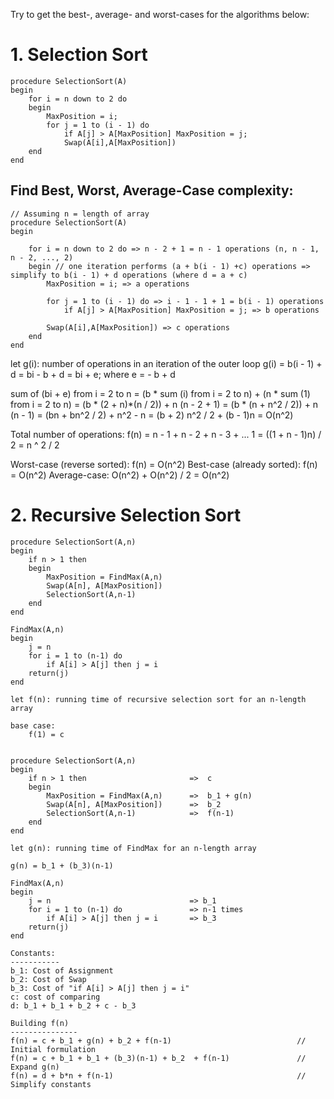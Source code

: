 Try to get the best-, average- and worst-cases for the algorithms below:
# 1. Selection Sort
```
procedure SelectionSort(A) 
begin
    for i = n down to 2 do 
    begin
        MaxPosition = i; 
        for j = 1 to (i - 1) do 
            if A[j] > A[MaxPosition] MaxPosition = j; 
            Swap(A[i],A[MaxPosition])
    end 
end
```

## Find Best, Worst, Average-Case complexity:
```
// Assuming n = length of array
procedure SelectionSort(A) 
begin

    for i = n down to 2 do => n - 2 + 1 = n - 1 operations (n, n - 1, n - 2, ..., 2)
    begin // one iteration performs (a + b(i - 1) +c) operations => simplify to b(i - 1) + d operations (where d = a + c)
        MaxPosition = i; => a operations
        
        for j = 1 to (i - 1) do => i - 1 - 1 + 1 = b(i - 1) operations
            if A[j] > A[MaxPosition] MaxPosition = j; => b operations
            
        Swap(A[i],A[MaxPosition]) => c operations
    end 
end
```

let g(i): number of operations in an iteration of the outer loop
g(i) = b(i - 1) + d = bi - b + d = bi + e; where e = - b + d

sum of (bi + e) from i = 2 to n
= (b * sum (i) from i = 2 to n) + (n * sum (1) from i = 2 to n)
= (b * (2 + n)*(n / 2)) + n (n - 2 + 1)
= (b * (n + n^2 / 2)) + n (n - 1)
= (bn + bn^2 / 2) + n^2 - n
= (b + 2) n^2 / 2 + (b - 1)n
= O(n^2)


Total number of operations: f(n) 
= n - 1 + n - 2 + n - 3 + ... 1 
= ((1 + n - 1)n) / 2
 = n ^ 2 / 2

Worst-case (reverse sorted): f(n) = O(n^2)
Best-case (already sorted): f(n) = O(n^2)
Average-case: O(n^2) + O(n^2) / 2 = O(n^2)


# 2. Recursive Selection Sort
```
procedure SelectionSort(A,n) 
begin
    if n > 1 then 
    begin
        MaxPosition = FindMax(A,n) 
        Swap(A[n], A[MaxPosition]) 
        SelectionSort(A,n-1)
    end 
end

FindMax(A,n) 
begin 
    j = n
    for i = 1 to (n-1) do 
        if A[i] > A[j] then j = i
    return(j) 
end

```

```
let f(n): running time of recursive selection sort for an n-length array

base case: 
    f(1) = c


procedure SelectionSort(A,n) 
begin
    if n > 1 then                       =>  c
    begin
        MaxPosition = FindMax(A,n)      =>  b_1 + g(n)
        Swap(A[n], A[MaxPosition])      =>  b_2
        SelectionSort(A,n-1)            =>  f(n-1)
    end 
end

let g(n): running time of FindMax for an n-length array

g(n) = b_1 + (b_3)(n-1)

FindMax(A,n) 
begin 
    j = n                               => b_1
    for i = 1 to (n-1) do               => n-1 times
        if A[i] > A[j] then j = i       => b_3
    return(j) 
end

Constants:
-----------
b_1: Cost of Assignment
b_2: Cost of Swap
b_3: Cost of "if A[i] > A[j] then j = i"
c: cost of comparing
d: b_1 + b_1 + b_2 + c - b_3

Building f(n)
---------------
f(n) = c + b_1 + g(n) + b_2 + f(n-1)                            // Initial formulation
f(n) = c + b_1 + b_1 + (b_3)(n-1) + b_2  + f(n-1)               // Expand g(n)
f(n) = d + b*n + f(n-1)                                         // Simplify constants


```